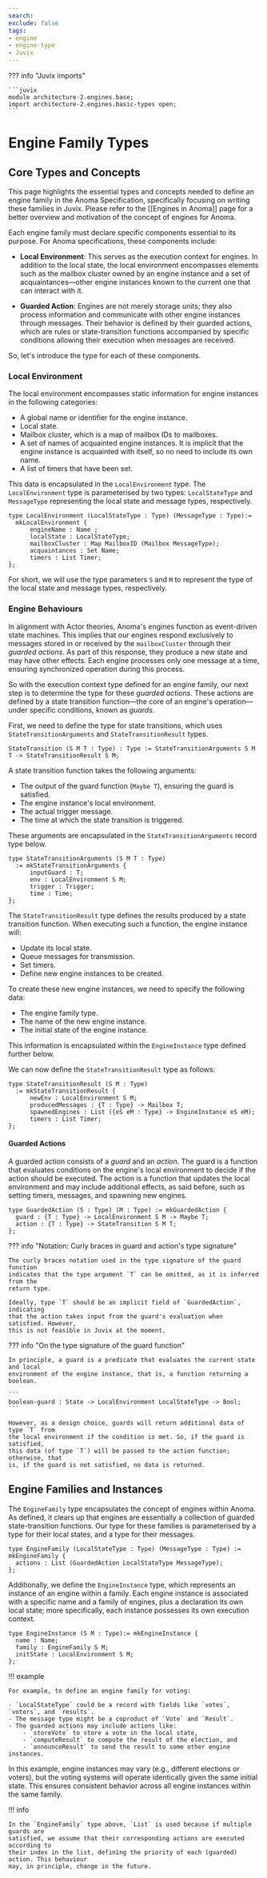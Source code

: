 ```yaml
---
search:
exclude: false
tags:
- engine
- engine-type
- Juvix
---
```



??? info "Juvix imports"

    ```juvix
    module architecture-2.engines.base;
    import architecture-2.engines.basic-types open;
    ```


# Engine Family Types

## Core Types and Concepts

This page highlights the essential types and concepts needed to define an engine
family in the Anoma Specification, specifically focusing on writing these
families in Juvix. Please refer to the [[Engines in Anoma]] page for a better
overview and motivation of the concept of engines for Anoma.

Each engine family must declare specific components essential to its purpose.
For Anoma specifications, these components include:

- **Local Environment**: This serves as the execution context for engines.
  In addition to the local state, the local
  environment encompasses elements such as the mailbox cluster owned by an
  engine instance and a set of acquaintances—other engine instances known to the
  current one that can interact with it.

- **Guarded Action**: Engines are not merely storage units; they also process
  information and communicate with other engine instances through messages.
  Their behavior is defined by their guarded actions, which are rules or
  state-transition functions accompanied by specific conditions allowing their
  execution when messages are received.

So, let's introduce the type for each of these components.


### Local Environment

The local environment encompasses static information for engine instances in the
following categories:

- A global name or identifier for the engine instance.
- Local state.
- Mailbox cluster, which is a map of mailbox IDs to mailboxes.
- A set of names of acquainted engine instances. It is implicit that the engine
  instance is acquainted with itself, so no need to include its own name.
- A list of timers that have been set.

This data is encapsulated in the `LocalEnvironment` type. The `LocalEnvironment` 
type is parameterised by two types: `LocalStateType` and 
`MessageType` representing the local state and message types, respectively.

```juvix
type LocalEnvironment (LocalStateType : Type) (MessageType : Type):= 
  mkLocalEnvironment {
      engineName : Name ;
      localState : LocalStateType;
      mailboxCluster : Map MailboxID (Mailbox MessageType);
      acquaintances : Set Name;
      timers : List Timer;
};
```

For short, we will use the type parameters `S` and `M` to represent 
the type of the local state and message types, respectively.

### Engine Behaviours

In alignment with Actor theories, Anoma's engines function as event-driven state
machines. This implies that our engines respond exclusively to messages stored
in or received by the `mailboxCluster` through their _guarded actions_. As part
of this response, they produce a new state and may have other effects. Each
engine processes only one message at a time, ensuring synchronized operation
during this process.

So with the execution context type defined for an engine family, our next step is
to determine the type for these _guarded actions_. These actions are defined by a
state transition function—the core of an engine's operation—under specific
conditions, known as _guards_. 

First, we need to define the type for state transitions, which uses
`StateTransitionArguments` and `StateTransitionResult` types.

```juvix
StateTransition (S M T : Type) : Type := StateTransitionArguments S M T -> StateTransitionResult S M;
```

A state transition function takes the following arguments:

- The output of the guard function (`Maybe T`), ensuring the guard is satisfied.
- The engine instance's local environment.
- The actual trigger message.
- The time at which the state transition is triggered.

These arguments are encapsulated in the `StateTransitionArguments` record type below.

```juvix
type StateTransitionArguments (S M T : Type)
  := mkStateTransitionArguments {
      inputGuard : T; 
      env : LocalEnvironment S M;
      trigger : Trigger;
      time : Time;
};
```

The `StateTransitionResult` type defines the results produced by a state
transition function. When executing such a function, the engine instance will:

- Update its local state.
- Queue messages for transmission.
- Set timers.
- Define new engine instances to be created.

To create these new engine instances, we need to specify the following data:

- The engine family type.
- The name of the new engine instance.
- The initial state of the engine instance.

This information is encapsulated within the `EngineInstance` type defined
further below.

We can now define the `StateTransitionResult` type as follows:

```juvix
type StateTransitionResult (S M : Type)
  := mkStateTransitionResult {
      newEnv : LocalEnvironment S M;
      producedMessages : {T : Type} -> Mailbox T;
      spawnedEngines : List ({eS eM : Type} -> EngineInstance eS eM);
      timers : List Timer;
};
```

#### Guarded Actions

A guarded action consists of a _guard_ and an _action_. The guard is a function
that evaluates conditions on the engine's local environment to decide if the
action should be executed. The action is a function that updates the local
environment and may include additional effects, as said before, such as setting
timers, messages, and spawning new engines.


```juvix
type GuardedAction (S : Type) (M : Type) := mkGuardedAction {
  guard : {T : Type} -> LocalEnvironment S M -> Maybe T;
  action : {T : Type} -> StateTransition S M T;
};
```

??? info "Notation: Curly braces in guard and action's type signature"

    The curly braces notation used in the type signature of the guard function
    indicates that the type argument `T` can be omitted, as it is inferred from the
    return type.

    Ideally, type `T` should be an implicit field of `GuardedAction`, indicating
    that the action takes input from the guard's evaluation when satisfied. However,
    this is not feasible in Juvix at the moment.

??? info "On the type signature of the guard function"

    In principle, a guard is a predicate that evaluates the current state and local
    environment of the engine instance, that is, a function returning a boolean. 
    
    ```
    boolean-guard : State -> LocalEnvironment LocalStateType -> Bool;
    ```

    However, as a design choice, guards will return additional data of type `T` from
    the local environment if the condition is met. So, if the guard is satisfied,
    this data (of type `T`) will be passed to the action function; otherwise, that
    is, if the guard is not satisfied, no data is returned.

## Engine Families and Instances

The `EngineFamily` type encapsulates the concept of engines within Anoma. As defined,
it clears up that engines are essentially a collection of guarded state-transition
functions. Our type for these families is parameterised by a type for their local states,
and a type for their messages.

```juvix
type EngineFamily (LocalStateType : Type) (MessageType : Type) := mkEngineFamily {
  actions : List (GuardedAction LocalStateType MessageType);
};
```

Additionally, we define the `EngineInstance` type, which represents an instance
of an engine within a family. Each engine instance is associated with a specific
name and a family of engines, plus a declaration its own local state; more
specifically, each instance possesses its own execution context.

```juvix
type EngineInstance (S M : Type):= mkEngineInstance {
  name : Name;
  family : EngineFamily S M;
  initState : LocalEnvironment S M;
};
```

!!! example

    For example, to define an engine family for voting:

    - `LocalStateType` could be a record with fields like `votes`, `voters`, and `results`.
    - The message type might be a coproduct of `Vote` and `Result`.
    - The guarded actions may include actions like:
        - `storeVote` to store a vote in the local state,
        - `computeResult` to compute the result of the election, and
        - `announceResult` to send the result to some other engine instances.

   In this example, engine instances may vary (e.g., different elections or
   voters), but the voting systems will operate identically given the same
   initial state. This ensures consistent behavior across all engine instances
   within the same family.

!!! info

    In the `EngineFamily` type above, `List` is used because if multiple guards are 
    satisfied, we assume that their corresponding actions are executed according to
    their index in the list, defining the priority of each (guarded) action. This behaviour
    may, in principle, change in the future.
